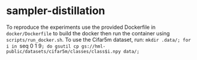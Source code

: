 # sampler-distillation
To reproduce the experiments use the provided Dockerfile in `docker/Dockerfile` to build the docker then run the container using `scripts/run_docker.sh`. 
To use the Cifar5m dataset, run: `mkdir .data/; for i in `seq 0 1 9`; do gsutil cp gs://hml-public/datasets/cifar5m/classes/class$i.npy data/;`
